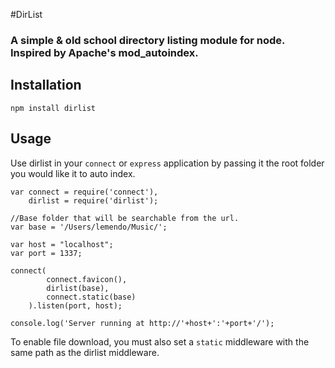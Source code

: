 #DirList


### A simple & old school directory listing module for node. Inspired by Apache's mod_autoindex.

## Installation

	npm install dirlist

## Usage

Use dirlist in your `connect` or `express` application by passing it the root folder you would like it to auto index.

	var connect = require('connect'),
		dirlist = require('dirlist');

	//Base folder that will be searchable from the url.
	var base = '/Users/lemendo/Music/';

	var host = "localhost";
	var port = 1337;

	connect(
			connect.favicon(),
			dirlist(base),
			connect.static(base)
		).listen(port, host);

	console.log('Server running at http://'+host+':'+port+'/');

To enable file download, you must also set a `static` middleware with the same path as the dirlist middleware.